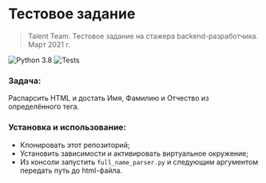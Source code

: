 # Тестовое задание 
> Talent Team. Тестовое задание на стажера backend-разработчика. Март 2021 г.

![Python 3.8](https://img.shields.io/badge/python-v3.8-blue) ![Tests](https://img.shields.io/badge/tests-3/3-green)

### Задача:
Распарсить HTML и достать Имя, Фамилию и Отчество из определённого тега.

### Установка и использование:
- Клонировать этот репозиторий;
- Установить зависимости и активировать виртуальное окружение;
- Из консоли запустить `full_name_parser.py` и следующим аргументом передать путь до html-файла.
